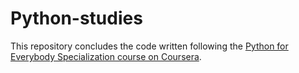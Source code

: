 # Python-studies
This repository concludes the code written following the
[Python for Everybody Specialization course on Coursera](https://www.coursera.org/specializations/python).
